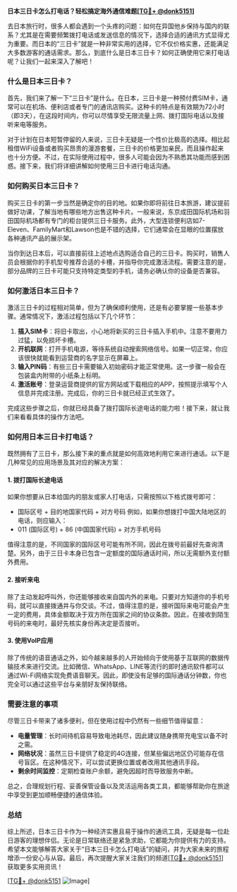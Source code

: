 **日本三日卡怎么打电话？轻松搞定海外通信难题[[TG💪+ @donk5151](https://t.me/s/donk5151)]**

去日本旅行时，很多人都会遇到一个头疼的问题：如何在异国他乡保持与国内的联系？尤其是在需要频繁拨打电话或发送信息的情况下，选择合适的通讯方式显得尤为重要。而日本的“三日卡”就是一种非常实用的选择，它不仅价格实惠，还能满足大多数游客的通话需求。那么，到底什么是日本三日卡？如何正确使用它来打电话呢？让我们一起来深入了解吧！

### 什么是日本三日卡？

首先，我们来了解一下“三日卡”是什么。在日本，三日卡是一种预付费SIM卡，通常可以在机场、便利店或者专门的通讯店购买。这种卡的特点是有效期为72小时（即3天），在这段时间内，你可以尽情享受无限流量上网、拨打国际电话以及接听来电等服务。

对于计划在日本短暂停留的人来说，三日卡无疑是一个性价比极高的选择。相比起租借WiFi设备或者购买昂贵的漫游套餐，三日卡的价格更加亲民，而且操作起来也十分方便。不过，在实际使用过程中，很多人可能会因为不熟悉其功能而感到困惑。接下来，我们将详细讲解如何使用三日卡进行电话沟通。

### 如何购买日本三日卡？

购买三日卡的第一步当然是确定你的目的地。如果你即将前往日本旅游，建议提前做好功课，了解当地有哪些地方出售这种卡片。一般来说，东京成田国际机场和羽田国际机场都有专门的柜台提供三日卡服务。此外，大型连锁便利店如7-Eleven、FamilyMart和Lawson也是不错的选择，它们通常会在显眼的位置摆放各种通讯产品的展示架。

当你到达日本后，可以直接前往上述地点选购适合自己的三日卡。购买时，销售人员会根据你的手机型号推荐合适的卡槽，并指导你完成激活流程。需要注意的是，部分品牌的三日卡可能只支持特定类型的手机，请务必确认你的设备是否兼容。

### 如何激活日本三日卡？

激活三日卡的过程相对简单，但为了确保顺利使用，还是有必要掌握一些基本步骤。通常情况下，激活过程包括以下几个环节：

1. **插入SIM卡**：将旧卡取出，小心地将新买的三日卡插入手机中。注意不要用力过猛，以免损坏卡槽。
2. **开机联网**：打开手机电源，等待系统自动搜索网络信号。如果一切正常，你应该很快就能看到运营商的名字显示在屏幕上。
3. **输入PIN码**：有些三日卡需要输入初始密码才能正常使用。这一步骤一般会在包装盒内附带的小纸条上标明。
4. **激活账号**：登录运营商提供的官方网站或下载相应的APP，按照提示填写个人信息并完成注册。完成后，你的三日卡就已经正式生效了。

完成这些步骤之后，你就已经具备了拨打国际长途电话的能力啦！接下来，就让我们来看看具体的操作方法吧。

### 如何用日本三日卡打电话？

既然拥有了三日卡，那么接下来的重点就是如何高效地利用它来进行通话。以下是几种常见的应用场景及其对应的解决方案：

#### 1. 拨打国际长途电话

如果你想要从日本给国内的朋友或家人打电话，只需按照以下格式拨号即可：
- 国际区号 + 目的地国家代码 + 对方号码
例如，如果你想拨打中国大陆地区的电话，则应输入：
- 011 (国际区号) + 86 (中国国家代码) + 对方手机号码

值得注意的是，不同国家的国际区号可能有所不同，因此在拨号前最好先查询清楚。另外，由于三日卡本身已包含一定额度的国际通话时间，所以无需额外支付额外费用。

#### 2. 接听来电

除了主动发起呼叫外，你还能够接收来自国内外的来电。只要对方知道你的手机号码，就可以直接拨通并与你交谈。不过，值得注意的是，接听国际来电可能会产生一定的费用，具体金额取决于双方所在国家之间的协议条款。因此，在接收到陌生号码的来电时，最好先核实身份再决定是否接听。

#### 3. 使用VoIP应用

除了传统的语音通话之外，如今越来越多的人开始倾向于使用基于互联网的数据传输技术来进行交流。比如微信、WhatsApp、LINE等流行的即时通讯软件都可以通过Wi-Fi网络实现免费语音聊天。因此，即使没有足够的国际通话分钟数，你也完全可以通过这些平台与亲朋好友保持联络。

### 需要注意的事项

尽管三日卡带来了诸多便利，但在使用过程中仍然有一些细节值得留意：

- **电量管理**：长时间待机容易导致电池耗尽，因此建议随身携带充电宝以备不时之需。
- **网络状况**：虽然三日卡提供了稳定的4G连接，但某些偏远地区仍可能存在信号盲区。在这种情况下，可以尝试更换位置或者改用其他通讯手段。
- **剩余时间监控**：定期检查账户余额，避免因超时而导致服务中断。

总之，合理规划行程、妥善保管设备以及灵活运用各类工具，都能够帮助你在旅途中享受到更加顺畅便捷的通信体验。

### 总结

综上所述，日本三日卡作为一种经济实惠且易于操作的通讯工具，无疑是每一位赴日游客的理想伴侣。无论是日常联络还是紧急求助，它都能为你提供有力的支持。希望本文能够解答大家关于“日本三日卡怎么打电话”的疑问，并为大家未来的旅程增添一份安心与从容。最后，再次提醒大家关注我们的频道[[TG💪+ @donk5151](https://t.me/s/donk5151)]获取更多实用资讯！

[[TG💪+ @donk5151](https://t.me/s/donk5151) ![Image](https://i.postimg.cc/rwNCRYN7/Snipaste-2025-04-30-17-27-05.png)]